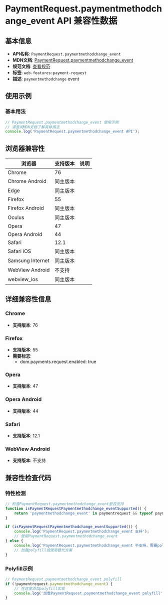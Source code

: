 # PaymentRequest.paymentmethodchange_event API 兼容性数据

## 基本信息

- **API名称**: `PaymentRequest.paymentmethodchange_event`
- **MDN文档**: [PaymentRequest.paymentmethodchange_event](https://developer.mozilla.org/docs/Web/API/PaymentRequest/paymentmethodchange_event)
- **规范文档**: [查看规范](https://w3c.github.io/payment-request/#dfn-paymentmethodchange,https://w3c.github.io/payment-request/#onpaymentmethodchange-attribute)
- **标签**: `web-features:payment-request`
- **描述**: `paymentmethodchange` event

## 使用示例

### 基本用法

```javascript
// PaymentRequest.paymentmethodchange_event 使用示例
// 请查阅MDN文档了解具体用法
console.log('PaymentRequest.paymentmethodchange_event API');
```

## 浏览器兼容性

| 浏览器 | 支持版本 | 说明 |
|--------|----------|------|
| Chrome | 76 |  |
| Chrome Android | 同主版本 |  |
| Edge | 同主版本 |  |
| Firefox | 55 |  |
| Firefox Android | 同主版本 |  |
| Oculus | 同主版本 |  |
| Opera | 47 |  |
| Opera Android | 44 |  |
| Safari | 12.1 |  |
| Safari iOS | 同主版本 |  |
| Samsung Internet | 同主版本 |  |
| WebView Android | 不支持 |  |
| webview_ios | 同主版本 |  |

## 详细兼容性信息

### Chrome

- **支持版本**: 76

### Firefox

- **支持版本**: 55
- **需要标志**: 
  - dom.payments.request.enabled: true

### Opera

- **支持版本**: 47

### Opera Android

- **支持版本**: 44

### Safari

- **支持版本**: 12.1

### WebView Android

- **支持版本**: 不支持

## 兼容性检查代码

### 特性检测

```javascript
// 检查PaymentRequest.paymentmethodchange_event是否支持
function isPaymentRequestPaymentmethodchange_eventSupported() {
    return 'paymentmethodchange_event' in paymentrequest && typeof paymentrequest.paymentmethodchange_event === 'function';
}

if (isPaymentRequestPaymentmethodchange_eventSupported()) {
    console.log('PaymentRequest.paymentmethodchange_event 支持');
    // 使用PaymentRequest.paymentmethodchange_event
} else {
    console.log('PaymentRequest.paymentmethodchange_event 不支持，需要polyfill');
    // 加载polyfill或使用替代方案
}
```

### Polyfill示例

```javascript
// PaymentRequest.paymentmethodchange_event polyfill
if (!paymentrequest.paymentmethodchange_event) {
    // 在这里添加polyfill实现
    console.log('加载PaymentRequest.paymentmethodchange_event polyfill');
}
```

